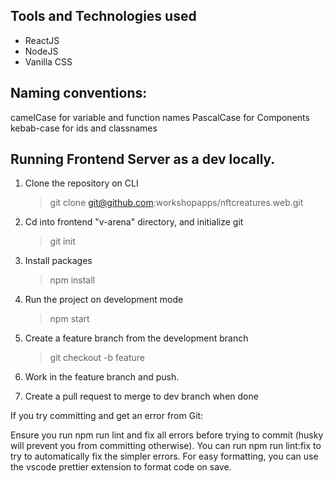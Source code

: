 ## Tools and Technologies used

- ReactJS
- NodeJS
- Vanilla CSS

## Naming conventions:

camelCase for variable and function names
PascalCase for Components
kebab-case for ids and classnames

## Running Frontend Server as a dev locally.

1. Clone the repository on CLI

   > git clone git@github.com:workshopapps/nftcreatures.web.git

2. Cd into frontend "v-arena" directory, and initialize git

   > git init

3. Install packages

   > npm install

4. Run the project on development mode

   > npm start

5. Create a feature branch from the development branch

   > git checkout -b feature

6. Work in the feature branch and push.

7. Create a pull request to merge to dev branch when done

If you try committing and get an error from Git:

Ensure you run npm run lint and fix all errors before trying to commit (husky will prevent you from committing otherwise).
You can run npm run lint:fix to try to automatically fix the simpler errors.
For easy formatting, you can use the vscode prettier extension to format code on save.
